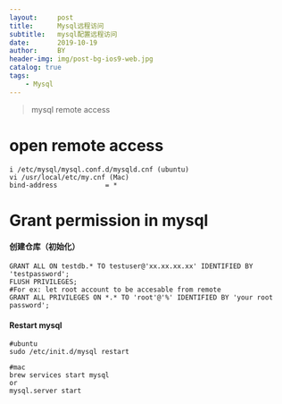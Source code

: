 ```yaml
---
layout:     post
title:      Mysql远程访问
subtitle:   mysql配置远程访问
date:       2019-10-19
author:     BY
header-img: img/post-bg-ios9-web.jpg
catalog: true
tags:
    - Mysql
---
```


>mysql remote access


# open remote access

	i /etc/mysql/mysql.conf.d/mysqld.cnf (ubuntu)
	vi /usr/local/etc/my.cnf (Mac)
	bind-address            = *


# Grant permission in mysql

#### 创建仓库（初始化）
	GRANT ALL ON testdb.* TO testuser@'xx.xx.xx.xx' IDENTIFIED BY 'testpassword';
	FLUSH PRIVILEGES;
	#For ex: let root account to be accesable from remote
	GRANT ALL PRIVILEGES ON *.* TO 'root'@'%' IDENTIFIED BY 'your root password';
	
#### Restart mysql
	#ubuntu
	sudo /etc/init.d/mysql restart
	 
	#mac
	brew services start mysql
	or
	mysql.server start